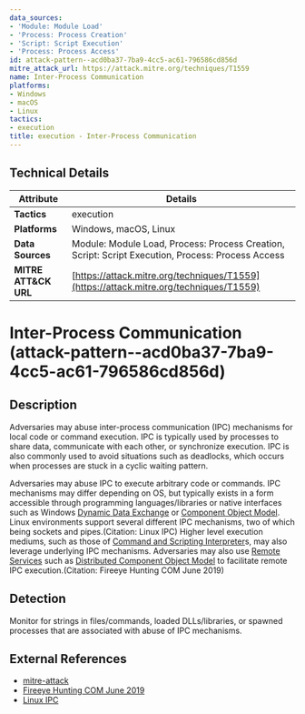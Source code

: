 ```yaml
---
data_sources:
- 'Module: Module Load'
- 'Process: Process Creation'
- 'Script: Script Execution'
- 'Process: Process Access'
id: attack-pattern--acd0ba37-7ba9-4cc5-ac61-796586cd856d
mitre_attack_url: https://attack.mitre.org/techniques/T1559
name: Inter-Process Communication
platforms:
- Windows
- macOS
- Linux
tactics:
- execution
title: execution - Inter-Process Communication
---
```


## Technical Details

| Attribute | Details |
|-----------|----------|
| **Tactics** | execution |
| **Platforms** | Windows, macOS, Linux |
| **Data Sources** | Module: Module Load, Process: Process Creation, Script: Script Execution, Process: Process Access |
| **MITRE ATT&CK URL** | [https://attack.mitre.org/techniques/T1559](https://attack.mitre.org/techniques/T1559) |

# Inter-Process Communication (attack-pattern--acd0ba37-7ba9-4cc5-ac61-796586cd856d)

## Description
Adversaries may abuse inter-process communication (IPC) mechanisms for local code or command execution. IPC is typically used by processes to share data, communicate with each other, or synchronize execution. IPC is also commonly used to avoid situations such as deadlocks, which occurs when processes are stuck in a cyclic waiting pattern. 

Adversaries may abuse IPC to execute arbitrary code or commands. IPC mechanisms may differ depending on OS, but typically exists in a form accessible through programming languages/libraries or native interfaces such as Windows [Dynamic Data Exchange](https://attack.mitre.org/techniques/T1559/002) or [Component Object Model](https://attack.mitre.org/techniques/T1559/001). Linux environments support several different IPC mechanisms, two of which being sockets and pipes.(Citation: Linux IPC) Higher level execution mediums, such as those of [Command and Scripting Interpreter](https://attack.mitre.org/techniques/T1059)s, may also leverage underlying IPC mechanisms. Adversaries may also use [Remote Services](https://attack.mitre.org/techniques/T1021) such as [Distributed Component Object Model](https://attack.mitre.org/techniques/T1021/003) to facilitate remote IPC execution.(Citation: Fireeye Hunting COM June 2019)

## Detection
Monitor for strings in files/commands, loaded DLLs/libraries, or spawned processes that are associated with abuse of IPC mechanisms.

## External References
- [mitre-attack](https://attack.mitre.org/techniques/T1559)
- [Fireeye Hunting COM June 2019](https://www.fireeye.com/blog/threat-research/2019/06/hunting-com-objects.html)
- [Linux IPC](https://www.geeksforgeeks.org/inter-process-communication-ipc/#:~:text=Inter%2Dprocess%20communication%20(IPC),of%20co%2Doperation%20between%20them.)
